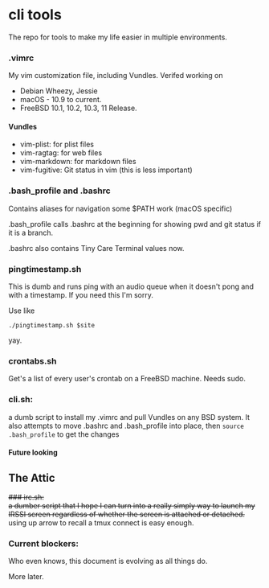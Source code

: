 # cli tools

The repo for tools to make my life easier in multiple environments.

### .vimrc  
My vim customization file, including Vundles. Verifed working on 
* Debian Wheezy, Jessie
* macOS - 10.9 to current.
* FreeBSD 10.1, 10.2, 10.3, 11 Release.

#### Vundles
* vim-plist: for plist files
* vim-ragtag: for web files
* vim-markdown: for markdown files
* vim-fugitive: Git status in vim (this is less important) 

### .bash_profile and .bashrc   
Contains aliases for navigation some $PATH work (macOS specific)

.bash_profile calls .bashrc at the beginning for showing pwd and git status if it is a branch.

.bashrc also contains Tiny Care Terminal values now.

### pingtimestamp.sh

This is dumb and runs ping with an audio queue when it doesn't pong and with a timestamp. If you need this I'm sorry. 

Use like 

`./pingtimestamp.sh $site`

yay.

### crontabs.sh

Get's a list of every user's crontab on a FreeBSD machine. Needs sudo. 

### cli.sh:
a dumb script to install my .vimrc and pull Vundles on any BSD system. It also attempts to move .bashrc and .bash_profile into place, then `source .bash_profile` to get the changes

#### Future looking 

## The Attic

~~### irc.sh:~~   
~~a dumber script that I hope I can turn into a really simply way to launch my IRSSI screen regardless of whether the screen is attached or detached.~~  
using up arrow to recall a tmux connect is easy enough.

### Current blockers:

Who even knows, this document is evolving as all things do.

More later.  
